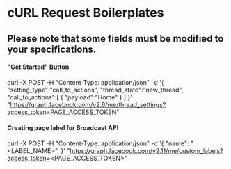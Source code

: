 # cURL Request Boilerplates
## Please note that some fields must be modified to your specifications.

#### "Get Started" Button

curl -X POST -H "Content-Type: application/json" -d '{
"setting_type":"call_to_actions",
"thread_state":"new_thread",
"call_to_actions":[
    {
        "payload":"Home"
    }
]
}' "https://graph.facebook.com/v2.6/me/thread_settings?access_token=PAGE_ACCESS_TOKEN"


#### Creating page label for Broadcast API
curl -X POST -H "Content-Type: application/json" -d '{
  "name": "<LABEL_NAME>",
}' "https://graph.facebook.com/v2.11/me/custom_labels?access_token=<PAGE_ACCESS_TOKEN>"